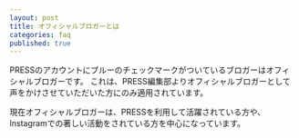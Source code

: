 ```yaml
---
layout: post
title: オフィシャルブロガーとは
categories: faq
published: true
---
```


PRESSのアカウントにブルーのチェックマークがついているブロガーはオフィシャルブロガーです。
これは、PRESS編集部よりオフィシャルブロガーとして声をかけさせていただいた方にのみ適用されています。

現在オフィシャルブロガーは、PRESSを利用して活躍されている方や、Instagramでの著しい活動をされている方を中心になっています。
